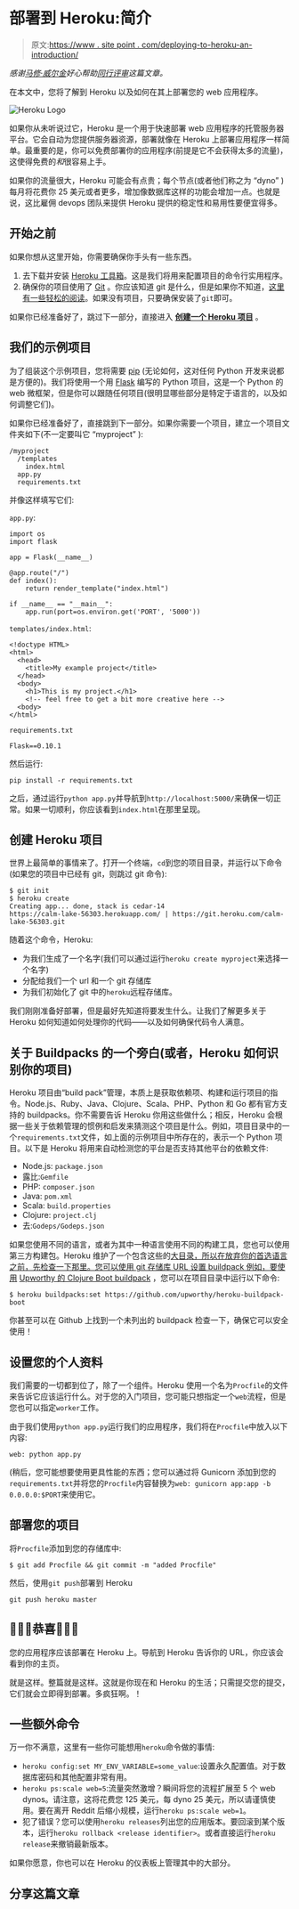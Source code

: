 # 部署到 Heroku:简介

> 原文:[https://www . site point . com/deploying-to-heroku-an-introduction/](https://www.sitepoint.com/deploying-to-heroku-an-introduction/)

*感谢[马修·威尔金](https://www.sitepoint.com/author/mwilkin/)好心帮助[同行评审](https://www.sitepoint.com/introduction-to-sitepoints-peer-review/)这篇文章。*

在本文中，您将了解到 Heroku 以及如何在其上部署您的 web 应用程序。

![Heroku Logo](../Images/cd6d9a2d184dab9d5c481e25057f0e99.png)

如果你从未听说过它，Heroku 是一个用于快速部署 web 应用程序的托管服务器平台。它会自动为您提供服务器资源，部署就像在 Heroku 上部署应用程序一样简单。最重要的是，你可以免费部署你的应用程序(前提是它不会获得太多的流量)，这使得免费的*和*很容易上手。

如果你的流量很大，Heroku 可能会有点贵；每个节点(或者他们称之为 <q>dyno</q> )每月将花费你 25 美元或者更多，增加像数据库这样的功能会增加一点。也就是说，这比雇佣 devops 团队来提供 Heroku 提供的稳定性和易用性要便宜得多。

## 开始之前

如果你想从这里开始，你需要确保你手头有一些东西。

1.  去下载并安装 [Heroku 工具箱](https://toolbelt.heroku.com/)。这是我们将用来配置项目的命令行实用程序。
2.  确保你的项目使用了 [Git](https://git-scm.com/) 。你应该知道 git 是什么，但是如果你不知道，[这里有一些轻松的阅读](https://www.sitepoint.com/git-for-beginners/)。如果没有项目，只要确保安装了`git`即可。

如果你已经准备好了，跳过下一部分，直接进入 **[创建一个 Heroku 项目](#creating)** 。

## 我们的示例项目

为了组装这个示例项目，您将需要 [pip](https://pip.pypa.io/en/stable/) (无论如何，这对任何 Python 开发来说都是方便的)。我们将使用一个用 [Flask](https://flask.palletsprojects.com/en/2.0.x/) 编写的 Python 项目，这是一个 Python 的 web 微框架，但是你可以跟随任何项目(很明显哪些部分是特定于语言的，以及如何调整它们)。

如果你已经准备好了，直接跳到下一部分。如果你需要一个项目，建立一个项目文件夹如下(不一定要叫它 <q>myproject</q> ):

```
/myproject
  /templates
    index.html
  app.py
  requirements.txt
```

并像这样填写它们:

`app.py`:

```
import os
import flask

app = Flask(__name__)

@app.route("/")
def index():
    return render_template("index.html")

if __name__ == "__main__":
    app.run(port=os.environ.get('PORT', '5000'))
```

`templates/index.html`:

```
<!doctype HTML>
<html>
  <head>
    <title>My example project</title>
  </head>
  <body>
    <h1>This is my project.</h1>
    <!-- feel free to get a bit more creative here -->
  <body>
</html>
```

`requirements.txt`

```
Flask==0.10.1
```

然后运行:

```
pip install -r requirements.txt
```

之后，通过运行`python app.py`并导航到`http://localhost:5000/`来确保一切正常。如果一切顺利，你应该看到`index.html`在那里呈现。

## 创建 Heroku 项目

世界上最简单的事情来了。打开一个终端，`cd`到您的项目目录，并运行以下命令(如果您的项目中已经有 git，则跳过 git 命令):

```
$ git init
$ heroku create
Creating app... done, stack is cedar-14
https://calm-lake-56303.herokuapp.com/ | https://git.heroku.com/calm-lake-56303.git
```

随着这个命令，Heroku:

*   为我们生成了一个名字(我们可以通过运行`heroku create myproject`来选择一个名字)
*   分配给我们一个 url 和一个 git 存储库
*   为我们初始化了 git 中的`heroku`远程存储库。

我们刚刚准备好部署，但是最好先知道将要发生什么。让我们了解更多关于 Heroku 如何知道如何处理你的代码——以及如何确保代码令人满意。

## 关于 Buildpacks 的一个旁白(或者，Heroku 如何识别你的项目)

Heroku 项目由<q>build pack</q>管理，本质上是获取依赖项、构建和运行项目的指令。Node.js、Ruby、Java、Clojure、Scala、PHP、Python 和 Go 都有官方支持的 buildpacks。你不需要告诉 Heroku 你用这些做什么；相反，Heroku 会根据一些关于依赖管理的惯例和启发来猜测这个项目是什么。例如，项目目录中的一个`requirements.txt`文件，如上面的示例项目中所存在的，表示一个 Python 项目。以下是 Heroku 将用来自动检测您的平台是否支持其他平台的依赖文件:

*   Node.js: `package.json`
*   露比:`Gemfile`
*   PHP: `composer.json`
*   Java: `pom.xml`
*   Scala: `build.properties`
*   Clojure: `project.clj`
*   去:`Godeps/Godeps.json`

如果您使用不同的语言，或者为其中一种语言使用不同的构建工具，您也可以使用第三方构建包。Heroku 维护了一个包含这些的[大目录，所以在放弃你的首选语言之前，先检查一下那里。您可以使用 git 存储库 URL 设置 buildpack 例如，要使用](https://elements.heroku.com/buildpacks) [Upworthy 的 Clojure Boot buildpack](https://elements.heroku.com/buildpacks/upworthy/heroku-buildpack-boot) ，您可以在项目目录中运行以下命令:

```
$ heroku buildpacks:set https://github.com/upworthy/heroku-buildpack-boot
```

你甚至可以在 Github 上找到一个未列出的 buildpack 检查一下，确保它可以安全使用！

## 设置您的个人资料

我们需要的一切都到位了，除了一个组件。Heroku 使用一个名为`Procfile`的文件来告诉它应该运行什么。对于您的入门项目，您可能只想指定一个`web`流程，但是您也可以指定`worker`工作。

由于我们使用`python app.py`运行我们的应用程序，我们将在`Procfile`中放入以下内容:

```
web: python app.py
```

(稍后，您可能想要使用更具性能的东西；您可以通过将 Gunicorn 添加到您的`requirements.txt`并将您的`Procfile`内容替换为`web: gunicorn app:app -b 0.0.0.0:$PORT`来使用它。

## 部署您的项目

将`Procfile`添加到您的存储库中:

```
$ git add Procfile && git commit -m "added Procfile"
```

然后，使用`git push`部署到 Heroku

```
git push heroku master
```

## 🎉🎉🎉恭喜🎉🎉🎉

您的应用程序应该部署在 Heroku 上。导航到 Heroku 告诉你的 URL，你应该会看到你的主页。

就是这样。整篇就是这样。这就是你现在和 Heroku 的生活；只需提交您的提交，它们就会立即得到部署。多疯狂啊。！

## 一些额外命令

万一你不满意，这里有一些你可能想用`heroku`命令做的事情:

*   `heroku config:set MY_ENV_VARIABLE=some_value`:设置永久配置值。对于数据库密码和其他配置非常有用。
*   `heroku ps:scale web=5`:流量突然激增？瞬间将您的流程扩展至 5 个 web dynos。请注意，这将花费您 125 美元，每 dyno 25 美元，所以请谨慎使用。要在离开 Reddit 后缩小规模，运行`heroku ps:scale web=1`。
*   犯了错误？您可以使用`heroku releases`列出您的应用版本。要回滚到某个版本，运行`heroku rollback <release identifier>`。或者直接运行`heroku release`来撤销最新版本。

如果你愿意，你也可以在 Heroku 的仪表板上管理其中的大部分。

## 分享这篇文章